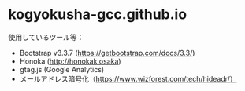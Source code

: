 # kogyokusha-gcc.github.io

使用しているツール等：

- Bootstrap v3.3.7 (https://getbootstrap.com/docs/3.3/)  
- Honoka (http://honokak.osaka)  
- gtag.js (Google Analytics)  
- メールアドレス暗号化（https://www.wizforest.com/tech/hideadr/）